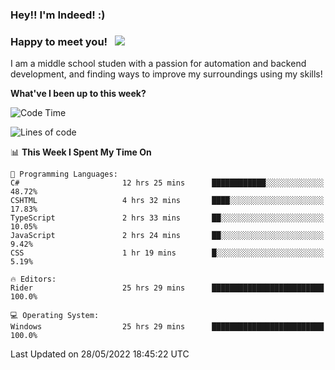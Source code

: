 ### Hey!! I'm Indeed! :) 

### Happy to meet you! &nbsp; ![](https://visitor-badge.glitch.me/badge?page_id=Indeedornot.Indeedornot)

I am a middle school studen with a passion for automation and backend development, and finding ways to improve my surroundings using my skills!

**What've I been up to this week?** 

<!--START_SECTION:waka-->
![Code Time](http://img.shields.io/badge/Code%20Time-0%20secs-blue)

![Lines of code](https://img.shields.io/badge/From%20Hello%20World%20I%27ve%20Written-720%20Thousand%20lines%20of%20code-blue)

📊 **This Week I Spent My Time On** 

```text
💬 Programming Languages: 
C#                       12 hrs 25 mins      ████████████░░░░░░░░░░░░░   48.72% 
CSHTML                   4 hrs 32 mins       ████░░░░░░░░░░░░░░░░░░░░░   17.83% 
TypeScript               2 hrs 33 mins       ██░░░░░░░░░░░░░░░░░░░░░░░   10.05% 
JavaScript               2 hrs 24 mins       ██░░░░░░░░░░░░░░░░░░░░░░░   9.42% 
CSS                      1 hr 19 mins        █░░░░░░░░░░░░░░░░░░░░░░░░   5.19%

🔥 Editors: 
Rider                    25 hrs 29 mins      █████████████████████████   100.0%

💻 Operating System: 
Windows                  25 hrs 29 mins      █████████████████████████   100.0%

```


 Last Updated on 28/05/2022 18:45:22 UTC
<!--END_SECTION:waka-->
